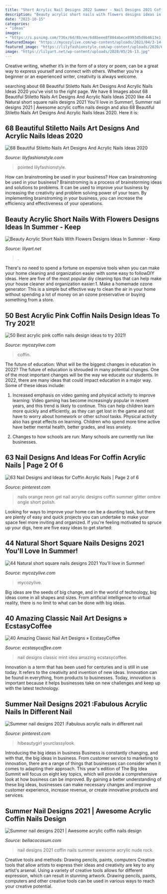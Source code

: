 ```yaml
---
title: "Short Acrylic Nail Designs 2022 Summer - Nail Designs 2021 Coffin Nails Summer Awesome Acrylic Nude Rock"
description: "Beauty acrylic short nails with flowers designs ideas in summer"
date: "2023-10-15"
categories:
- "ideas"
images:
- "https://i.pinimg.com/736x/6d/8b/ee/6d8beee8f804abece8993d5d9b4613e1.jpg"
featuredImage: "https://mycozylive.com/wp-content/uploads/2021/04/3-14-768x1152.jpg"
featured_image: "https://lilyfashionstyle.com/wp-content/uploads/2020/04/66-5.jpg"
image: "https://lilyart.net/wp-content/uploads/2020/05/26-13.jpg"
---
```



Creative writing, whether it’s in the form of a story or poem, can be a great way to express yourself and connect with others. Whether you’re a beginner or an experienced writer, creativity is always welcome.

	

		
searching about 68 Beautiful Stiletto Nails Art Designs And Acrylic Nails Ideas 2020 you've visit to the right page. We have 8 Images about 68 Beautiful Stiletto Nails Art Designs And Acrylic Nails Ideas 2020 like 44 Natural short square nails designs 2021 You&#039;ll love in Summer!, Summer nail designs 2021 | Awesome acrylic coffin nails design and also 68 Beautiful Stiletto Nails Art Designs And Acrylic Nails Ideas 2020. Here it is:
		
    
## 68 Beautiful Stiletto Nails Art Designs And Acrylic Nails Ideas 2020

<img loading=lazy src="https://lilyfashionstyle.com/wp-content/uploads/2020/04/66-5.jpg" onerror="this.onerror=null;this.src='https://tse3.mm.bing.net/th?id=OIP.3CfDBaJHKJpYk900SPEqkgHaKL&amp;pid=15.1';" alt="68 Beautiful Stiletto Nails Art Designs And Acrylic Nails Ideas 2020">

_Source: lilyfashionstyle.com_

>pointed lilyfashionstyle. 

	

How can brainstroming be used in your business?
How can brainstroming be used in your business? Brainstroming is a process of brainstorming ideas and solutions to problems. It can be used to improve your business by increasing the creativity and problem solving power of your team. By implementing brainstroming in your business, you can increase the efficiency and effectiveness of your operations.

    
## Beauty Acrylic Short Nails With Flowers Designs Ideas In Summer - Keep

<img loading=lazy src="https://lilyart.net/wp-content/uploads/2020/05/26-13.jpg" onerror="this.onerror=null;this.src='https://tse3.mm.bing.net/th?id=OIP.wCqm4GL5vAcH-Wih7UP-xgHaKH&amp;pid=15.1';" alt="Beauty Acrylic Short Nails With Flowers Designs Ideas In Summer - Keep">

_Source: lilyart.net_

>. 

	

There's no need to spend a fortune on expensive tools when you can make your home cleaning and organization easier with some easy to followDIY ideas. Here are five of the most popular diy cleaning tips that can help make your house cleaner and organization easier:1. Make a homemade ozone generator: This is a simple but effective way to clean the air in your home without spending a lot of money on an ozone preservative or buying something from a store.

    
## 50 Best Acrylic Pink Coffin Nails Design Ideas To Try 2021!

<img loading=lazy src="https://mycozylive.com/wp-content/uploads/2021/04/21-11-768x1152.jpg" onerror="this.onerror=null;this.src='https://tse1.mm.bing.net/th?id=OIP.8AV1wsY5puq_B4eA6c-trQHaLH&amp;pid=15.1';" alt="50 Best acrylic pink coffin nails design ideas to try 2021!">

_Source: mycozylive.com_

>coffin. 

	

The future of education: What will be the biggest changes in education in 2022?
The future of education is shrouded in many potential changes. One of the most important changes will be the way we educate our students. In 2022, there are many ideas that could impact education in a major way. Some of these ideas include: 
1) Increased emphasis on video gaming and physical activity to improve learning: Video gaming has become increasingly popular in recent years, and this trend is likely to continue. This can help children learn more quickly and efficiently, as they can get lost in the game and not have to worry about homework or other school tasks. Physical activity also has great effects on learning. Children who spend more time active have better mental health, better grades, and less anxiety. 

2) Changes to how schools are run: Many schools are currently run like businesses.

    
## 63 Nail Designs And Ideas For Coffin Acrylic Nails | Page 2 Of 6

<img loading=lazy src="https://i.pinimg.com/736x/f8/21/55/f821550f692ec9a06d392ed6b89b0f5c.jpg" onerror="this.onerror=null;this.src='https://tse4.mm.bing.net/th?id=OIP.l45tdL4c2bn4pJqC721PnAHaLH&amp;pid=15.1';" alt="63 Nail Designs and Ideas for Coffin Acrylic Nails | Page 2 of 6">

_Source: pinterest.com_

>nails orange neon gel nail acrylic designs coffin summer glitter ombre ongle short polish. 

	

Looking for ways to improve your home can be a daunting task, but there are plenty of easy and quick projects you can undertake to make your space feel more inviting and organized. If you're feeling motivated to spruce up your digs, here are five easy ideas to get started: 

    
## 44 Natural Short Square Nails Designs 2021 You&#039;ll Love In Summer!

<img loading=lazy src="https://mycozylive.com/wp-content/uploads/2021/04/3-14-768x1152.jpg" onerror="this.onerror=null;this.src='https://tse4.mm.bing.net/th?id=OIP.8MukX7QCz-WzameIetLaWAHaLH&amp;pid=15.1';" alt="44 Natural short square nails designs 2021 You&#039;ll love in Summer!">

_Source: mycozylive.com_

>mycozylive. 

	

Big ideas are the seeds of big change, and in the world of technology, big ideas come in all shapes and sizes. From artificial intelligence to virtual reality, there is no limit to what can be done with big ideas.

    
## 40 Amazing Classic Nail Art Designs » EcstasyCoffee

<img loading=lazy src="https://i0.wp.com/www.ecstasycoffee.com/wp-content/uploads/2016/10/Mint-Patterned-Nail-Design-Idea.jpg" onerror="this.onerror=null;this.src='https://tse1.mm.bing.net/th?id=OIP.kFF_GYSmyxG0CeOstq1hQgHaLH&amp;pid=15.1';" alt="40 Amazing Classic Nail Art Designs » EcstasyCoffee">

_Source: ecstasycoffee.com_

>nail designs classic mint idea amazing ecstasycoffee. 

	

Innovation is a term that has been used for centuries and is still in use today. It refers to the creativity and invention of new ideas. Innovation can be found in everything, from products to businesses. Today, innovation is important because it helps businesses take on new challenges and keep up with the latest technology.

    
## Summer Nail Designs 2021 :Fabulous Acrylic Nails In Different Nail

<img loading=lazy src="https://i.pinimg.com/736x/6d/8b/ee/6d8beee8f804abece8993d5d9b4613e1.jpg" onerror="this.onerror=null;this.src='https://tse3.mm.bing.net/th?id=OIP._RptMb6yUvvTlIXE5PVG2QHaKo&amp;pid=15.1';" alt="Summer nail designs 2021 :Fabulous acrylic nails in different nail">

_Source: pinterest.com_

>hibeautygirl yourclassylook. 

	

Introducing the big ideas in business
Business is constantly changing, and with that, the big ideas in business. From customer service to marketing to innovation, there are a range of things that businesses can consider when it comes to adapting their approach. 
This year's edition of The Big Idea Summit will focus on eight key topics, which will provide a comprehensive look at how business can be improved. By gaining a better understanding of these big ideas, businesses can make necessary changes and improve customer experience, increase revenue, or create innovative products and services.

    
## Summer Nail Designs 2021 | Awesome Acrylic Coffin Nails Design

<img loading=lazy src="https://bellacocosum.com/wp-content/uploads/2021/03/10-13.jpg" onerror="this.onerror=null;this.src='https://tse2.mm.bing.net/th?id=OIP.dvkFCVQRCRVUDEv4rAYRUgHaIh&amp;pid=15.1';" alt="Summer nail designs 2021 | Awesome acrylic coffin nails design">

_Source: bellacocosum.com_

>nail designs 2021 coffin nails summer awesome acrylic nude rock. 

	

Creative tools and methods: Drawing pencils, paints, computers
Creative tools that allow artists to express their ideas and creativity are key to any artist's arsenal. Using a variety of creative tools allows for different expression, which can result in stunning artwork. Drawing pencils, paints, computers and other creative tools can be used in various ways to reach your creative potential.

